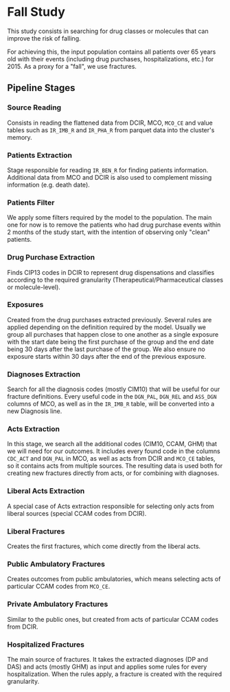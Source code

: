 # Fall Study

This study consists in searching for drug classes or molecules that can improve the risk of falling.

For achieving this, the input population contains all patients over 65 years old with their events (including drug purchases, hospitalizations, etc.) for 2015. As a proxy for a "fall", we use fractures.

## Pipeline Stages

### Source Reading

Consists in reading the flattened data from DCIR, MCO, `MCO_CE` and value tables such as `IR_IMB_R` and `IR_PHA_R` from parquet data into the cluster's memory.

### Patients Extraction

Stage responsible for reading `IR_BEN_R` for finding patients information. Additional data from MCO and DCIR is also used to complement missing information (e.g. death date).

### Patients Filter

We apply some filters required by the model to the population. The main one for now is to remove the patients who had drug purchase events within 2 months of the study start, with the intention of observing only "clean" patients.

### Drug Purchase Extraction

Finds CIP13 codes in DCIR to represent drug dispensations and classifies according to the required granularity (Therapeutical/Pharmaceutical classes or molecule-level).

### Exposures

Created from the drug purchases extracted previously. Several rules are applied depending on the definition required by the model. Usually we group all purchases that happen close to one another as a single exposure with the start date being the first purchase of the group and the end date being 30 days after the last purchase of the group. We also ensure no exposure starts within 30 days after the end of the previous exposure.

### Diagnoses Extraction

Search for all the diagnosis codes (mostly CIM10) that will be useful for our fracture definitions. Every useful code in the `DGN_PAL`, `DGN_REL` and `ASS_DGN` columns of MCO, as well as in the `IR_IMB_R` table, will be converted into a new Diagnosis line.

### Acts Extraction

In this stage, we search all the additional codes (CIM10, CCAM, GHM) that we will need for our outcomes. It includes every found code in the columns `CDC_ACT` and `DGN_PAL` in MCO, as well as acts from DCIR and `MCO_CE` tables, so it contains acts from multiple sources. The resulting data is used both for creating new fractures directly from acts, or for combining with diagnoses.

### Liberal Acts Extraction

A special case of Acts extraction responsible for selecting only acts from liberal sources (special CCAM codes from DCIR).

### Liberal Fractures

Creates the first fractures, which come directly from the liberal acts.

### Public Ambulatory Fractures

Creates outcomes from public ambulatories, which means selecting acts of particular CCAM codes from `MCO_CE`.

### Private Ambulatory Fractures

Similar to the public ones, but created from acts of particular CCAM codes from DCIR.

### Hospitalized Fractures

The main source of fractures. It takes the extracted diagnoses (DP and DAS) and acts (mostly GHM) as input and applies some rules for every hospitalization. When the rules apply, a fracture is created with the required granularity.
